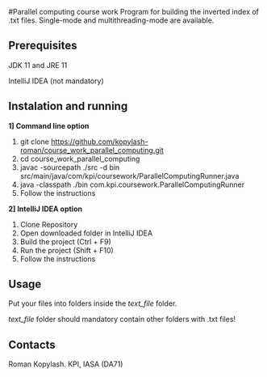 #Parallel computing course work
Program for building the inverted index of .txt files. Single-mode and multithreading-mode are available.

## Prerequisites
JDK 11 and JRE 11

IntelliJ IDEA  (not mandatory)

## Instalation and running
**1] Command line option**
1) git clone https://github.com/kopylash-roman/course_work_parallel_computing.git
2) cd course_work_parallel_computing
3) javac -sourcepath ./src -d bin src/main/java/com/kpi/coursework/ParallelComputingRunner.java
4) java -classpath ./bin com.kpi.coursework.ParallelComputingRunner
5) Follow the instructions

**2] IntelliJ IDEA option**
1) Clone Repository
2) Open downloaded folder in IntelliJ IDEA
3) Build the project (Ctrl + F9)
4) Run the project (Shift + F10)
5) Follow the instructions

## Usage
Put your files into folders inside the *text_file* folder.

*text_file* folder should mandatory contain other folders with .txt files!

## Contacts
Roman Kopylash. KPI, IASA (DA71)